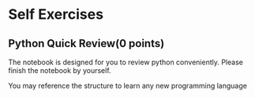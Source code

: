 # Self Exercises

## Python Quick Review(0 points)

The notebook is designed for you to review python conveniently. Please finish the notebook by yourself.

You may reference the structure to learn any new programming language
